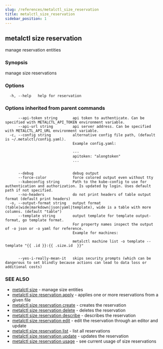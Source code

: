 ```yaml
---
slug: /references/metalctl_size_reservation
title: metalctl_size_reservation
sidebar_position: 1
---
```


## metalctl size reservation

manage reservation entities

### Synopsis

manage size reservations

### Options

```
  -h, --help   help for reservation
```

### Options inherited from parent commands

```
      --api-token string       api token to authenticate. Can be specified with METALCTL_API_TOKEN environment variable.
      --api-url string         api server address. Can be specified with METALCTL_API_URL environment variable.
  -c, --config string          alternative config file path, (default is ~/.metalctl/config.yaml).
                               Example config.yaml:
                               
                               ---
                               apitoken: "alongtoken"
                               ...
                               
                               
      --debug                  debug output
      --force-color            force colored output even without tty
      --kubeconfig string      Path to the kube-config to use for authentication and authorization. Is updated by login. Uses default path if not specified.
      --no-headers             do not print headers of table output format (default print headers)
  -o, --output-format string   output format (table|wide|markdown|json|yaml|template), wide is a table with more columns. (default "table")
      --template string        output template for template output-format, go template format.
                               For property names inspect the output of -o json or -o yaml for reference.
                               Example for machines:
                               
                               metalctl machine list -o template --template "{{ .id }}:{{ .size.id  }}"
                               
                               
      --yes-i-really-mean-it   skips security prompts (which can be dangerous to set blindly because actions can lead to data loss or additional costs)
```

### SEE ALSO

* [metalctl size](./metalctl_size.md)	 - manage size entities
* [metalctl size reservation apply](./metalctl_size_reservation_apply.md)	 - applies one or more reservations from a given file
* [metalctl size reservation create](./metalctl_size_reservation_create.md)	 - creates the reservation
* [metalctl size reservation delete](./metalctl_size_reservation_delete.md)	 - deletes the reservation
* [metalctl size reservation describe](./metalctl_size_reservation_describe.md)	 - describes the reservation
* [metalctl size reservation edit](./metalctl_size_reservation_edit.md)	 - edit the reservation through an editor and update
* [metalctl size reservation list](./metalctl_size_reservation_list.md)	 - list all reservations
* [metalctl size reservation update](./metalctl_size_reservation_update.md)	 - updates the reservation
* [metalctl size reservation usage](./metalctl_size_reservation_usage.md)	 - see current usage of size reservations


